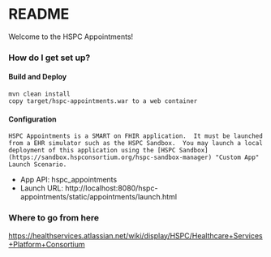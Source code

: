 # README #

Welcome to the HSPC Appointments!  

### How do I get set up? ###

#### Build and Deploy ####
    mvn clean install
    copy target/hspc-appointments.war to a web container

#### Configuration ####
    HSPC Appointments is a SMART on FHIR application.  It must be launched from a EHR simulator such as the HSPC Sandbox.  You may launch a local deployment of this application using the [HSPC Sandbox](https://sandbox.hspconsortium.org/hspc-sandbox-manager) "Custom App" Launch Scenario.

* App API: hspc_appointments
* Launch URL: http://localhost:8080/hspc-appointments/static/appointments/launch.html

### Where to go from here ###
https://healthservices.atlassian.net/wiki/display/HSPC/Healthcare+Services+Platform+Consortium